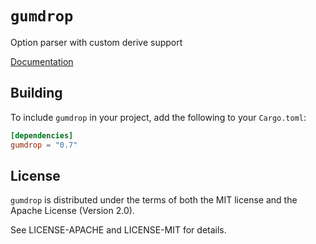 # `gumdrop`

Option parser with custom derive support

[Documentation](https://docs.rs/gumdrop/)

## Building

To include `gumdrop` in your project, add the following to your `Cargo.toml`:

```toml
[dependencies]
gumdrop = "0.7"
```

## License

`gumdrop` is distributed under the terms of both the MIT license and the
Apache License (Version 2.0).

See LICENSE-APACHE and LICENSE-MIT for details.
